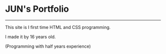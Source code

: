 # JUN's Portfolio
---

This site is I first time HTML and CSS programming.

I made it by 16 years old.

(Programming with half years experience)
